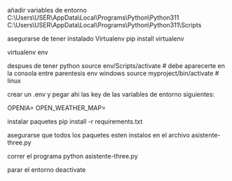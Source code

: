 añadir variables de entorno
C:\Users\USER\AppData\Local\Programs\Python\Python311
C:\Users\USER\AppData\Local\Programs\Python\Python311\Scripts

asegurarse de tener instalado Virtualenv
pip install virtualenv

virtualenv env

despues de tener python
source env/Scripts/activate # debe aparecerte en la consola entre parentesis env windows
source myproject/bin/activate # linux

crear un .env
y pegar ahi las key de las variables de entorno siguientes:

OPENIA=
OPEN_WEATHER_MAP=

instalar paquetes
pip install -r requirements.txt

asegurarse que todos los paquetes esten instalos en el archivo asistente-three.py

correr el programa
python asistente-three.py

parar el entorno
deactivate
